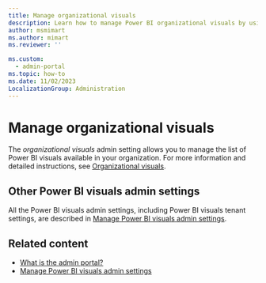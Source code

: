 ```yaml
---
title: Manage organizational visuals
description: Learn how to manage Power BI organizational visuals by using the admin settings and learn where to find more information.
author: msmimart
ms.author: mimart
ms.reviewer: ''

ms.custom:
  - admin-portal
ms.topic: how-to
ms.date: 11/02/2023
LocalizationGroup: Administration
---
```


# Manage organizational visuals

The *organizational visuals* admin setting allows you to manage the list of Power BI visuals available in your organization. For more information and detailed instructions, see [Organizational visuals](organizational-visuals.md#organizational-visuals).

## Other Power BI visuals admin settings

All the Power BI visuals admin settings, including Power BI visuals tenant settings, are described in [Manage Power BI visuals admin settings](organizational-visuals.md).

## Related content

- [What is the admin portal?](admin-center.md)
- [Manage Power BI visuals admin settings](organizational-visuals.md)
